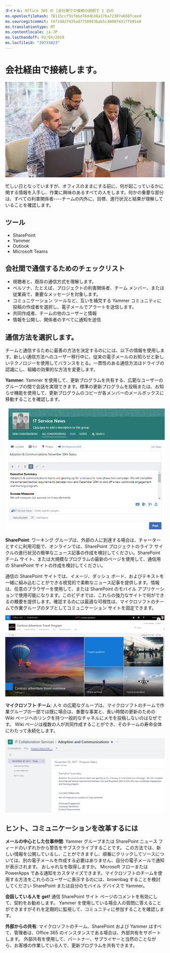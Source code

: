 ```yaml
---
タイトル: Office 365 の [会社間での接続の説明で 1 日の
ms.openlocfilehash: 78115ccf91fbbd76d4b30a17ba72307a658fceed
ms.sourcegitcommit: f4f14027435ad7750943bab5c48007431ff691e0
ms.translationtype: MT
ms.contentlocale: ja-JP
ms.lasthandoff: 02/04/2019
ms.locfileid: "29733823"
---
```

# <a name="connecting-across-the-company"></a>会社経由で接続します。

![Visual を接続します。](media/ditl_crosscompany.png)

忙しい日となっていますが、オフィスのままにする前に、何が起こっているかに関する情報を入手し、作業に興味のあるすべての人をします。何かの重要な部分は、すべての利害関係者----チームの内外に、目標、進行状況と結果が理解していることを確認します。  

## <a name="tools"></a>ツール
- SharePoint
- Yammer
- Outlook
- Microsoft Teams 

## <a name="checklist-for-communicating-across-the-company"></a>会社間で通信するためのチェックリスト
- 視聴者と、既存の通信方式を理解します。
- ペルソナ、たとえば、プロジェクトの利害関係者、チーム メンバー、または従業員で、重要なメッセージを対象します。
- コミュニケーション ツールなど、互いを補完する Yammer コミュニティに投稿の作成者を選択し、電子メールでアラートを送信します。 
- 共同作成者、チームの他のユーザーと情報
- 情報を公開し、関係者のすべてに通知を送信 
 
## <a name="select-your-communication-method"></a>通信方法を選択します。
チームと通信するために最善の方法を決定するのにには、以下の情報を使用します。新しい通信方法へのユーザー移行中に、従来の電子メールのお知らせと新しいテクノロジーを使用してバランスをとる。一貫性のある通信方法はドライブの認識にし、組織の効果的な方法を変更します。 

**Yammer**: Yammer を使用して、更新プログラムを共有する、広範なユーザーのグループの間で会話を実現できます。標準の更新プログラムを投稿または、お知らせ機能を使用して、更新プログラムのコピーが各メンバーのメールボックスに移動することを確認します。 

![ソーシャル メディアの投稿](media/ditl_IT-Service-News.png)

**SharePoint**: ワーキング グループは、外部の人に到達する場合は、チャーターとすぐに利用可能で、オンラインでは、SharePoint プロジェクトのライフ サイクルの進行状況の簡単なニュース記事の作成を検討してください。SharePoint チーム サイト、または大規模なプログラムの最新のページを使用して、通信用の SharePoint サイトの作成を検討してください。 

通信の SharePoint サイトでは、イメージ、ダッシュ ボード、およびテキストを一緒に組み込むことができる視覚的で柔軟なニュース記事を提供します。情報は、任意のブラウザーを使用して、または SharePoint のモバイル アプリケーションで使用可能になります。このビデオでは、これらの強力なサイトで何ができるの概要を提供します。確認するのには最適な可視性は、マイクロソフトのチームで作業グループのタブとしてコミュニケーション サイトを固定できます。

![例通信サイトを SharePoint のオンライン](media/ditl_Comm-Site.png)

**マイクロソフト チーム**: 人々 の広範なグループは、マイクロソフトのチームで作業グループの一部では既に場合は、重要な事実と、長い時間の更新のための Wiki ページへのリンクを持つ一般的なチャネルにメモを投稿しないのはなぜです。 Wiki ページは複数の人が共同作成することができ、そのチームの寿命全体にわたって永続化します。 

![マイクロソフトのチーム内の Wiki ページのスクリーン ショット](media/ditl_Teams-Wiki.png)

## <a name="tip-to-modernize-your-communication"></a>ヒント、コミュニケーションを改革するには

**メールの中心とした仕事仲間**: Yammer グループまたは SharePoint ニュース フィードのいずれかから警告をサブスクライブすることです。 この方法では、新しい情報を公開しているし、ことができますし、順番にクリックしてソースについては、別の電子メールを作成する必要はありません、自分の電子メールで通知が表示されます。 おしゃれなを取得しますか。 Microsoft フローまたは PowerApps である通知をカスタマイズできます。マイクロソフトのチームを使用する方法をこれらのユーザーに表示するのには、brownbag することを検討してください SharePoint または自分のモバイル デバイスで Yammer。 

**会話している人を get!** 通信 SharePoint サイト ページのコメントを有効にして、契約をお勧めします。 Yammer を使用している場合人の質問に答えることができますがそれを定期的に監視して、コミュニティに参加することを確認します。 

**外部からの共有**: マイクロソフトのチーム、SharePoint および Yammer はすべて、管理者は、Office 365 のインスタンスである場合は、外部共有をサポートします。 外部共有を使用して、パートナー、サプライヤーと当然のことながら、お客様の作業している人で、更新プログラムを共有できます。